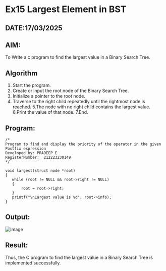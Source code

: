 # Ex15 Largest Element in BST
## DATE:17/03/2025
## AIM:
To Write a c program to find the largest value in a Binary Search Tree.

## Algorithm

1. Start the program.
2.  Create or input the root node of the Binary Search Tree.
3. Initialize a pointer to the root node.
4. Traverse to the right child repeatedly until the rightmost node is reached.
5.The node with no right child contains the largest value.
6.Print the value of that node.
7.End.



## Program:
```
/*
Program to find and display the priority of the operator in the given Postfix expression
Developed by: PRADEEP E
RegisterNumber:  212223230149
*/
```
```
void largest(struct node *root)
{
   while (root != NULL && root->right != NULL)
   {
       root = root->right;
   }
   printf("\nLargest value is %d", root->info);
}
```
## Output:

![image](https://github.com/user-attachments/assets/e687c766-891f-4338-90e3-b8549feeacc7)


## Result:
Thus, the C program to find the largest value in a Binary Search Tree is implemented successfully.
